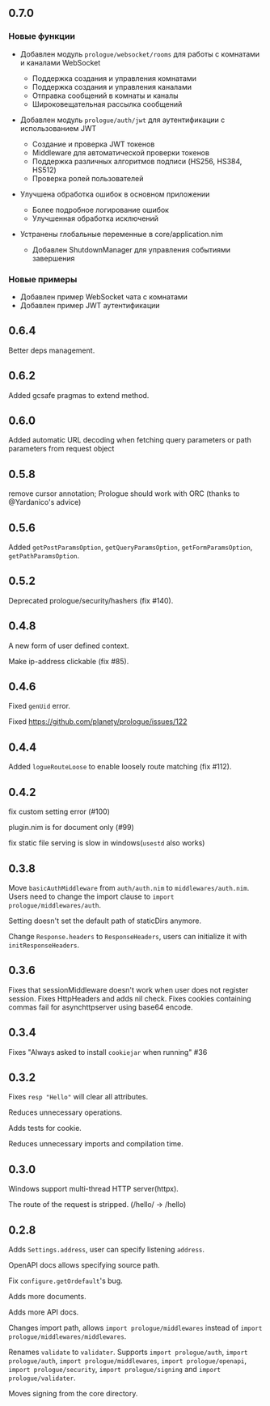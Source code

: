## 0.7.0

### Новые функции

- Добавлен модуль `prologue/websocket/rooms` для работы с комнатами и каналами WebSocket
  - Поддержка создания и управления комнатами
  - Поддержка создания и управления каналами
  - Отправка сообщений в комнаты и каналы
  - Широковещательная рассылка сообщений

- Добавлен модуль `prologue/auth/jwt` для аутентификации с использованием JWT
  - Создание и проверка JWT токенов
  - Middleware для автоматической проверки токенов
  - Поддержка различных алгоритмов подписи (HS256, HS384, HS512)
  - Проверка ролей пользователей

- Улучшена обработка ошибок в основном приложении
  - Более подробное логирование ошибок
  - Улучшенная обработка исключений

- Устранены глобальные переменные в core/application.nim
  - Добавлен ShutdownManager для управления событиями завершения

### Новые примеры

- Добавлен пример WebSocket чата с комнатами
- Добавлен пример JWT аутентификации

## 0.6.4

Better deps management.

## 0.6.2

Added gcsafe pragmas to extend method.

## 0.6.0

Added automatic URL decoding when fetching query parameters or path parameters from request object

## 0.5.8

remove cursor annotation; Prologue should work with ORC (thanks to @Yardanico's advice)

## 0.5.6

Added `getPostParamsOption`, `getQueryParamsOption`, `getFormParamsOption`, `getPathParamsOption`.

## 0.5.2

Deprecated prologue/security/hashers (fix #140).

## 0.4.8

A new form of user defined context.

Make ip-address clickable (fix #85).

## 0.4.6

Fixed `genUid` error.

Fixed https://github.com/planety/prologue/issues/122


## 0.4.4

Added `logueRouteLoose` to enable loosely route matching (fix #112).

## 0.4.2

fix custom setting error (#100)

plugin.nim is for document only (#99)

fix static file serving is slow in windows(`usestd` also works)

## 0.3.8

Move `basicAuthMiddleware` from `auth/auth.nim` to `middlewares/auth.nim`. Users need to change the import clause to `import prologue/middlewares/auth`.

Setting doesn't set the default path of staticDirs anymore.

Change `Response.headers` to `ResponseHeaders`, users can initialize it with `initResponseHeaders`.


## 0.3.6

Fixes that sessionMiddleware doesn't work when user does not register session.
Fixes HttpHeaders and adds nil check.
Fixes cookies containing commas fail for asynchttpserver using base64 encode.

## 0.3.4

Fixes "Always asked to install `cookiejar` when running" #36

## 0.3.2

Fixes `resp "Hello"` will clear all attributes.

Reduces unnecessary operations.

Adds tests for cookie.

Reduces unnecessary imports and compilation time.

## 0.3.0

Windows support multi-thread HTTP server(httpx).

The route of the request is stripped. (/hello/ -> /hello)

## 0.2.8

Adds `Settings.address`, user can specify listening `address`.

OpenAPI docs allows specifying source path.

Fix `configure.getOrdefault`'s bug.

Adds more documents.

Adds more API docs.

Changes import path, allows `import prologue/middlewares` instead of 
`import prologue/middlewares/middlewares`. 

Renames `validate` to `validater`. Supports `import prologue/auth`, `import prologue/auth`, `import prologue/middlewares`, `import prologue/openapi`, `import prologue/security`, `import prologue/signing` and `import prologue/validater`.

Moves signing from the core directory.
